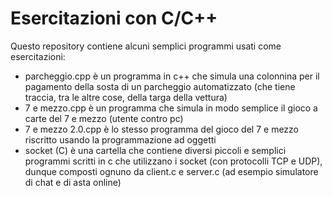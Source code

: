 # Esercitazioni con C/C++

Questo repository contiene alcuni semplici programmi usati come esercitazioni:
- parcheggio.cpp è un programma in c++ che simula una colonnina per il pagamento della sosta di un parcheggio automatizzato (che tiene traccia, tra le altre cose, della targa della vettura)
- 7 e mezzo.cpp è un programma che simula in modo semplice il gioco a carte del 7 e mezzo (utente contro pc)
- 7 e mezzo 2.0.cpp è lo stesso programma del gioco del 7 e mezzo riscritto usando la programmazione ad oggetti
- socket (C) è una cartella che contiene diversi piccoli e semplici programmi scritti in c che utilizzano i socket (con protocolli TCP e UDP), dunque composti ognuno da client.c e server.c (ad esempio simulatore di chat e di asta online)

